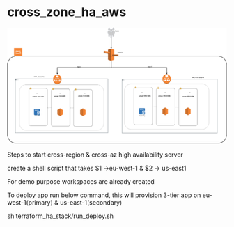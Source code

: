 # cross_zone_ha_aws



![Alt text](aws-ha-app.png?raw=true "AWS_HA")


Steps to start cross-region & cross-az high availability server  

create a shell script that takes $1 ->eu-west-1 & $2 -> us-east1

For demo purpose workspaces are already created

To deploy app run below command, this will provision 3-tier app on 
eu-west-1(primary) & us-east-1(secondary)

sh terraform_ha_stack/run_deploy.sh

